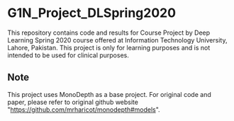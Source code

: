 # G1N_Project_DLSpring2020
This repository contains code and results for Course Project by Deep Learning Spring 2020 course offered at Information Technology University, Lahore, Pakistan. This project is only for learning purposes and is not intended to be used for clinical purposes.

## Note
This project uses MonoDepth as a base project. For original code and paper, please refer to original github website "https://github.com/mrharicot/monodepth#models".
